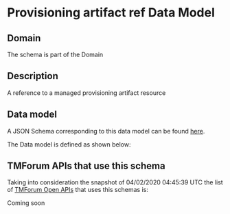 # Provisioning artifact ref Data Model

## Domain

The  schema is part of the  Domain

## Description

A reference to a managed provisioning artifact resource

## Data model

A JSON Schema corresponding to this data model can be found
[here](https://github.com/tmforum-rand/schemas/blob/candidates/Common/ProvisioningArtifactRef.schema.json).

The Data model is defined as shown below:




## TMForum APIs that use this schema

Taking into consideration the snapshot of 04/02/2020 04:45:39 UTC the list of [TMForum Open APIs](https://www.tmforum.org/open-apis/) that uses this schemas is:

Coming soon